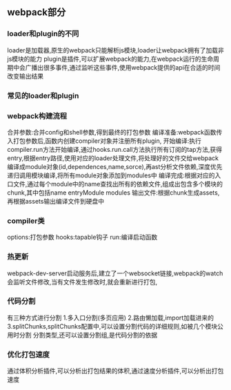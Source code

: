 ## webpack部分

### loader和plugin的不同
loader是加载器,原生的webpack只能解析js模块,loader让webpack拥有了加载非js模块的能力
plugin是插件,可以扩展webpack的能力,在webpack运行的生命周期中会广播出很多事件,通过监听这些事件,使用webpack提供的api在合适的时间改变输出结果

### 常见的loader和plugin


### webpack构建流程
合并参数:合并config和shell参数,得到最终的打包参数
编译准备:webpack函数传入打包参数后,函数内创建compiler对象并注册所有plugin,
开始编译:执行compiler.run方法开始编译,通过hooks.run.call方法执行所有订阅的tap方法,获得entry,根据entry路径,使用对应的loader处理文件,将处理好的文件交给webpack编译成module对象(id,dependences,name,sorce),再ast分析文件依赖,深度优先递归调用模块编译,将所有module对象添加到modules中
编译完成:根据对应的入口文件,通过每个module中的name查找出所有的依赖文件,组成出包含多个模块的chunk,其中包括name entryModule modules
输出文件:根据chunk生成assets,再根据assets输出编译文件到硬盘中

### compiler类
options:打包参数
hooks:tapable钩子
run:编译启动函数

### 热更新
webpack-dev-server启动服务后,建立了一个websocket链接,webpack的watch会监听文件修改,当有文件发生修改时,就会重新进行打包,

### 代码分割
有三种方式进行分割
1.多入口分割(多页应用)
2.路由懒加载,import加载进来的
3.splitChunks,splitChunks配置中,可以设置分割代码的详细规则,如被几个模块公用时分割 分割类型,还可以设置分割组,是代码分割的依据

### 优化打包速度
通过体积分析插件,可以分析出打包结果的体积,通过速度分析插件,可以分析出打包速度


